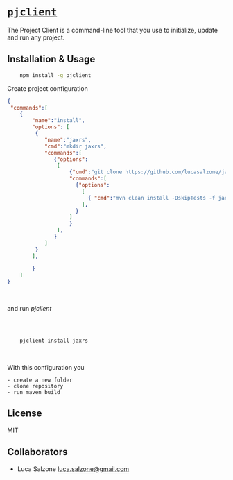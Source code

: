 # [`pjclient`](https://www.npmjs.com/package/pjclient)

The Project Client is a command-line tool that you use to initialize, update and run any project.

## Installation & Usage

```bash
    npm install -g pjclient
```

Create project configuration

```json
{
 "commands":[
    {
        "name":"install",
        "options": [
         {
            "name":"jaxrs",
            "cmd":"mkdir jaxrs",
            "commands":[
               {"options": 
                [
                    {"cmd":"git clone https://github.com/lucasalzone/jaxrs_example.git jaxrs",
                    "commands":[
                      {"options": 
                        [
                          { "cmd":"mvn clean install -DskipTests -f jaxrs" }
                        ],
                      }                        
                    ] 
                    }
                ],
               }                
            ]
         }
        ],
        
        }
    ]
}

```
<br>

and run _pjclient_

<br>

```bash

    pjclient install jaxrs

```

<br>

With this configuration you

    - create a new folder
    - clone repository 
    - run maven build 



## License

MIT

## Collaborators

- Luca Salzone <luca.salzone@gmail.com>
